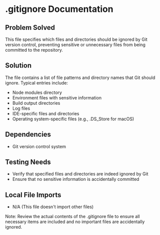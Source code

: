 # .gitignore Documentation

## Problem Solved
This file specifies which files and directories should be ignored by Git version control, preventing sensitive or unnecessary files from being committed to the repository.

## Solution
The file contains a list of file patterns and directory names that Git should ignore. Typical entries include:
- Node modules directory
- Environment files with sensitive information
- Build output directories
- Log files
- IDE-specific files and directories
- Operating system-specific files (e.g., .DS_Store for macOS)

## Dependencies
- Git version control system

## Testing Needs
- Verify that specified files and directories are indeed ignored by Git
- Ensure that no sensitive information is accidentally committed

## Local File Imports
- N/A (This file doesn't import other files)

Note: Review the actual contents of the .gitignore file to ensure all necessary items are included and no important files are accidentally ignored.